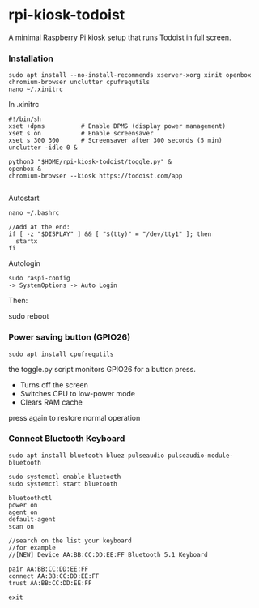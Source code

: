 # rpi-kiosk-todoist

A minimal Raspberry Pi kiosk setup that runs Todoist in full screen.


### Installation
```
sudo apt install --no-install-recommends xserver-xorg xinit openbox chromium-browser unclutter cpufrequtils
nano ~/.xinitrc
```

In .xinitrc
```
#!/bin/sh
xset +dpms          # Enable DPMS (display power management)
xset s on           # Enable screensaver
xset s 300 300      # Screensaver after 300 seconds (5 min)
unclutter -idle 0 &

python3 "$HOME/rpi-kiosk-todoist/toggle.py" &
openbox &
chromium-browser --kiosk https://todoist.com/app


```

Autostart
```
nano ~/.bashrc

//Add at the end: 
if [ -z "$DISPLAY" ] && [ "$(tty)" = "/dev/tty1" ]; then
  startx
fi
```

Autologin
```
sudo raspi-config
-> SystemOptions -> Auto Login
```
Then:

sudo reboot


### Power saving button (GPIO26)

```
sudo apt install cpufrequtils
```

the toggle.py script monitors GPIO26 for a button press.

- Turns off the screen 
- Switches CPU to low-power mode 
- Clears RAM cache 

press again to restore normal operation


### Connect Bluetooth Keyboard

```
sudo apt install bluetooth bluez pulseaudio pulseaudio-module-bluetooth

sudo systemctl enable bluetooth
sudo systemctl start bluetooth

bluetoothctl
power on
agent on
default-agent
scan on

//search on the list your keyboard
//for example 
//[NEW] Device AA:BB:CC:DD:EE:FF Bluetooth 5.1 Keyboard

pair AA:BB:CC:DD:EE:FF
connect AA:BB:CC:DD:EE:FF
trust AA:BB:CC:DD:EE:FF

exit

```
